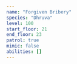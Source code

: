 ```yaml
---
name: "Forgiven Bribery"
species: "Dhruva"
level: 100
start_floor: 21
end_floor: 23
patrol: true
mimic: false
abilities: []
---
```

